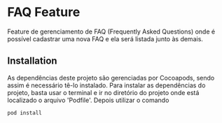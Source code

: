 # FAQ Feature

Feature de gerenciamento de FAQ (Frequently Asked Questions) onde é possível cadastrar uma nova FAQ e ela será listada junto às demais.

## Installation

As dependências deste projeto são gerenciadas por Cocoapods, sendo assim é necessário tê-lo instalado.
Para instalar as dependências do projeto, basta usar o terminal e ir no diretório do projeto onde está localizado o arquivo 'Podfile'. Depois utilizar o comando

```bash
pod install
```